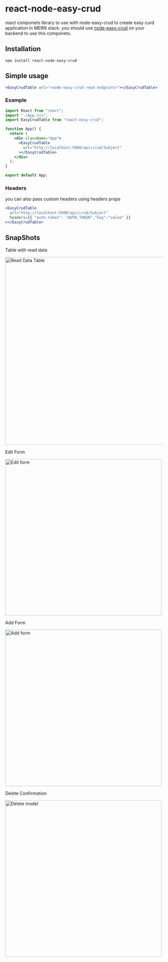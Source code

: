 # react-node-easy-crud
react componets library to use with node-easy-crud to create easy curd application in MERN stack.
you should use [node-easy-crud](https://www.npmjs.com/package/node-easy-crud) on your backend to use this componets.

## Installation
`npm install react-node-easy-crud`

## Simple usage

```jsx
<EasyCrudTable url="<node-easy-crud read endpoint>"></EasyCrudTable>
```
### Example
```jsx
import React from "react";
import "./App.css";
import EasyCrudTable from "react-easy-crud";

function App() {
  return (
    <div className="App">
      <EasyCrudTable
        url="http://localhost:5000/api/crud/Subject"
      ></EasyCrudTable>
    </div>
  );
}

export default App;
```

### Headers
you can also pass custom headers using headers props
```jsx
<EasyCrudTable
  url="http://localhost:5000/api/crud/Subject"
  headers={{ "auth-token": "AUTH_TOKEN","key":"value" }}
></EasyCrudTable>
```
## SnapShots
Table with read data

<img src="https://github.com/shashank23p/react-node-easy-crud/blob/master/snaps/table.png" alt="Read Data Table" width="600"/>

Edit Form

<img src="https://github.com/shashank23p/react-node-easy-crud/blob/master/snaps/edit.png" alt="Edit form" width="500"/>


Add Form

<img src="https://github.com/shashank23p/react-node-easy-crud/blob/master/snaps/add.png" alt="Add form" width="500"/>


Delete Confirmation

<img src="https://github.com/shashank23p/react-node-easy-crud/blob/master/snaps/delete.png" alt="Delete model" width="500"/>
